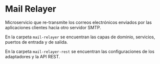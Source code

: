 # Mail Relayer

Microservicio que re-transmite los correos electrónicos enviados por las aplicaciones clientes hacia otro servidor SMTP.

En la carpeta `mail-relayer` se encuentran las capas de dominio, servicios, puertos de entrada y de salida.

En la carpeta `mail-relayer-rest` se encuentran las configuraciones de los adaptadores y la API REST.
